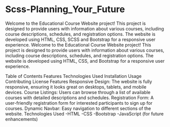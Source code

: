 # Scss-Planning_Your_Future
Welcome to the Educational Course Website project! This project is designed to provide users with information about various courses, including course descriptions, schedules, and registration options. The website is developed using HTML, CSS, SCSS and Bootstrap for a responsive user experience.
Welcome to the Educational Course Website project! This project is designed to provide users with information about various courses, including course descriptions, schedules, and registration options. The website is developed using HTML, CSS, and Bootstrap for a responsive user experience.


Table of Contents
Features
Technologies Used
Installation
Usage
Contributing
License
Features
Responsive Design: The website is fully responsive, ensuring it looks great on desktops, tablets, and mobile devices.
Course Listings: Users can browse through a list of available courses with detailed descriptions and schedules.
Registration Form: A user-friendly registration form for interested participants to sign up for courses.
Dynamic Navbar: Easy navigation to different sections of the website.
Technologies Used
-HTML
-CSS
-Bootstrap
-JavaScript (for future enhancements)
